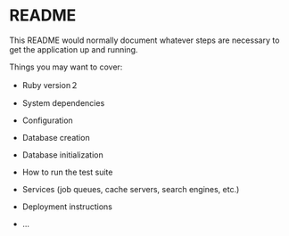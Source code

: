 # README

This README would normally document whatever steps are necessary to get the
application up and running.

Things you may want to cover:

* Ruby version２

* System dependencies

* Configuration

* Database creation

* Database initialization

* How to run the test suite

* Services (job queues, cache servers, search engines, etc.)

* Deployment instructions

* ...
